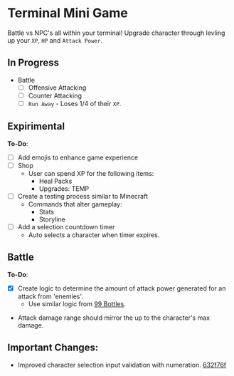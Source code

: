 # Terminal Mini Game
Battle vs NPC's all within your terminal! Upgrade character through levling up your `XP`, `HP` and `Attack Power`.

## In Progress
- Battle
	- [ ] Offensive Attacking
	- [ ] Counter Attacking
 	- [ ] `Run Away` - Loses 1/4 of their `XP`.

## Expirimental
**To-Do**:
- [ ] Add emojis to enhance game experience
- [ ] Shop
  - User can spend XP for the following items:
	- Heal Packs
	- Upgrades: TEMP
- [ ] Create a testing process similar to Minecraft
  - Commands that alter gameplay:
    - Stats
    - Storyline
- [ ] Add a selection countdown timer
  - Auto selects a character when timer expires.

## Battle
**To-Do**:
- [x] Create logic to determine the amount of attack power generated for an attack from 'enemies'.
	- Use similar logic from [99 Bottles](https://github.com/beingsie/codedexio/blob/main/courses/python/04_loops/99_bottles.py).
 - Attack damage range should mirror the up to the character's max damage.

## Important Changes:
- Improved character selection input validation with numeration. [632f76f](https://github.com/beingsie/codedexio/commit/632f76f943c0c07c2ffa250061f501e367799c92)
